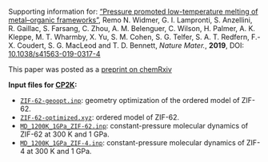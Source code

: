 Supporting information for: [“Pressure promoted low-temperature melting of metal–organic frameworks”](https://doi.org/10.1038/s41563-019-0317-4), Remo N. Widmer, G. I. Lampronti, S. Anzellini, R. Gaillac, S. Farsang, C. Zhou, A. M. Belenguer, C. Wilson, H. Palmer, A. K. Kleppe, M. T. Wharmby, X. Yu, S. M. Cohen, S. G. Telfer, S. A. T. Redfern, F.-X. Coudert, S. G. MacLeod and T. D. Bennett, _Nature Mater._, **2019**, DOI: [10.1038/s41563-019-0317-4](https://doi.org/10.1038/s41563-019-0317-4)


This paper was posted as a [preprint on chemRxiv](https://doi.org/10.26434/chemrxiv.6541190.v3)

**Input files for [CP2K](https://www.cp2k.org/):**
- [`ZIF-62-geoopt.inp`](ZIF-62-geoopt.inp): geometry optimization of the ordered model of ZIF-62.
- [`ZIF-62-optimized.xyz`](ZIF-62-optimized.xyz): ordered model of ZIF-62.
- [`MD_1200K_1GPa_ZIF-62.inp`](MD_1200K_1GPa_ZIF-62.inp): constant-pressure molecular dynamics of ZIF-62 at 300 K and 1 GPa.
- [`MD_1200K_1GPa_ZIF-4.inp`](MD_1200K_1GPa_ZIF-4.inp): constant-pressure molecular dynamics of ZIF-4 at 300 K and 1 GPa.

